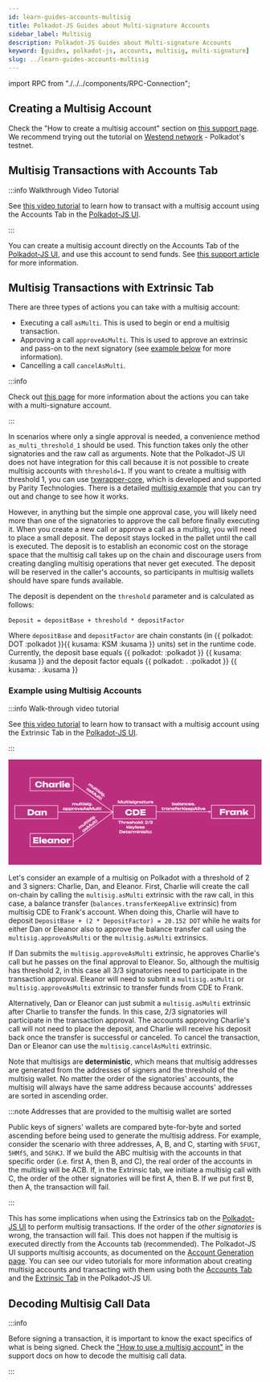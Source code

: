 ```yaml
---
id: learn-guides-accounts-multisig
title: Polkadot-JS Guides about Multi-signature Accounts
sidebar_label: Multisig
description: Polkadot-JS Guides about Multi-signature Accounts
keyword: [guides, polkadot-js, accounts, multisig, multi-signature]
slug: ../learn-guides-accounts-multisig
---
```


import RPC from "./../../components/RPC-Connection";

## Creating a Multisig Account

Check the "How to create a multisig account" section on
[this support page](https://support.polkadot.network/support/solutions/articles/65000181826-how-to-create-and-use-a-multisig-account).
We recommend trying out the tutorial on
[Westend network](../maintain/maintain-networks.md#westend-test-network) - Polkadot's testnet.

## Multisig Transactions with Accounts Tab

:::info Walkthrough Video Tutorial

See [this video tutorial](https://www.youtube.com/watch?v=-cPiKMslZqI) to learn how to transact with
a multisig account using the Accounts Tab in the
[Polkadot-JS UI](https://polkadot.js.org/apps/#/accounts).

:::

You can create a multisig account directly on the Accounts Tab of the
[Polkadot-JS UI](https://polkadot.js.org/apps/#/accounts), and use this account to send funds. See
[this support article](https://support.polkadot.network/support/solutions/articles/65000181826-how-to-create-and-use-a-multisig-account)
for more information.

## Multisig Transactions with Extrinsic Tab

There are three types of actions you can take with a multisig account:

- Executing a call `asMulti`. This is used to begin or end a multisig transaction.
- Approving a call `approveAsMulti`. This is used to approve an extrinsic and pass-on to the next
  signatory (see [example below](#example-using-multi-signature-accounts) for more information).
- Cancelling a call `cancelAsMulti`.

:::info

Check out [this page](https://polkadot.js.org/docs/substrate/extrinsics#multisig) for more
information about the actions you can take with a multi-signature account.

:::

In scenarios where only a single approval is needed, a convenience method `as_multi_threshold_1`
should be used. This function takes only the other signatories and the raw call as arguments. Note
that the Polkadot-JS UI does not have integration for this call because it is not possible to create
multisig accounts with `threshold=1`. If you want to create a multisig with threshold 1, you can use
[txwrapper-core](https://github.com/paritytech/txwrapper-core), which is developed and supported by
Parity Technologies. There is a detailed
[multisig example](https://github.com/paritytech/txwrapper-core/tree/main/packages/txwrapper-examples/multisig)
that you can try out and change to see how it works.

However, in anything but the simple one approval case, you will likely need more than one of the
signatories to approve the call before finally executing it. When you create a new call or approve a
call as a multisig, you will need to place a small deposit. The deposit stays locked in the pallet
until the call is executed. The deposit is to establish an economic cost on the storage space that
the multisig call takes up on the chain and discourage users from creating dangling multisig
operations that never get executed. The deposit will be reserved in the caller's accounts, so
participants in multisig wallets should have spare funds available.

The deposit is dependent on the `threshold` parameter and is calculated as follows:

```
Deposit = depositBase + threshold * depositFactor
```

Where `depositBase` and `depositFactor` are chain constants (in
{{ polkadot: DOT :polkadot }}{{ kusama: KSM :kusama }} units) set in the runtime code. Currently,
the deposit base equals
{{ polkadot: <RPC network="polkadot" path="consts.multisig.depositBase" defaultValue={200880000000} filter="humanReadable"/> :polkadot }}
{{ kusama: <RPC network="kusama" path="consts.multisig.depositBase" defaultValue={669599996400} filter="humanReadable"/> :kusama }}
and the deposit factor equals
{{ polkadot: <RPC network="polkadot" path="consts.multisig.depositFactor" defaultValue={320000000} filter="humanReadable"/>. :polkadot }}
{{ kusama: <RPC network="kusama" path="consts.multisig.depositFactor" defaultValue={1066665600} filter="humanReadable"/>. :kusama }}

### Example using Multisig Accounts

:::info Walk-through video tutorial

See [this video tutorial](https://www.youtube.com/watch?v=T0vIuJcTJeQ) to learn how to transact with
a multisig account using the Extrinsic Tab in the
[Polkadot-JS UI](https://polkadot.js.org/apps/#/explorer).

:::

![multisig diagram](../assets/multisig-diagram.png)

Let's consider an example of a multisig on Polkadot with a threshold of 2 and 3 signers: Charlie,
Dan, and Eleanor. First, Charlie will create the call on-chain by calling the `multisig.asMulti`
extrinsic with the raw call, in this case, a balance transfer (`balances.transferKeepAlive`
extrinsic) from multisig CDE to Frank's account. When doing this, Charlie will have to deposit
`DepositBase + (2 * DepositFactor) = 20.152 DOT` while he waits for either Dan or Eleanor also to
approve the balance transfer call using the `multisig.approveAsMulti` or the `multisig.asMulti`
extrinsics.

If Dan submits the `multisig.approveAsMulti` extrinsic, he approves Charlie's call but he passes on
the final approval to Eleanor. So, although the multisig has threshold 2, in this case all 3/3
signatories need to participate in the transaction approval. Eleanor will need to submit a
`multisig.asMulti` or `multisig.approveAsMulti` extrinsic to transfer funds from CDE to Frank.

Alternatively, Dan or Eleanor can just submit a `multisig.asMulti` extrinsic after Charlie to
transfer the funds. In this case, 2/3 signatories will participate in the transaction approval. The
accounts approving Charlie's call will not need to place the deposit, and Charlie will receive his
deposit back once the transfer is successful or canceled. To cancel the transaction, Dan or Eleanor
can use the `multisig.cancelAsMulti` extrinsic.

Note that multisigs are **deterministic**, which means that multisig addresses are generated from
the addresses of signers and the threshold of the multisig wallet. No matter the order of the
signatories' accounts, the multisig will always have the same address because accounts' addresses
are sorted in ascending order.

:::note Addresses that are provided to the multisig wallet are sorted

Public keys of signers' wallets are compared byte-for-byte and sorted ascending before being used to
generate the multisig address. For example, consider the scenario with three addresses, A, B, and C,
starting with `5FUGT`, `5HMfS`, and `5GhKJ`. If we build the ABC multisig with the accounts in that
specific order (i.e. first A, then B, and C), the real order of the accounts in the multisig will be
ACB. If, in the Extrinsic tab, we initiate a multisig call with C, the order of the other
signatories will be first A, then B. If we put first B, then A, the transaction will fail.

:::

This has some implications when using the Extrinsics tab on the
[Polkadot-JS UI](https://polkadot.js.org/apps/#/accounts) to perform multisig transactions. If the
order of the _other signatories_ is wrong, the transaction will fail. This does not happen if the
multisig is executed directly from the Accounts tab (recommended). The Polkadot-JS UI supports
multisig accounts, as documented on the
[Account Generation page](learn-account-generation.md#multi-signature-accounts). You can see our
video tutorials for more information about creating multisig accounts and transacting with them
using both the [Accounts Tab](https://www.youtube.com/watch?v=-cPiKMslZqI) and the
[Extrinsic Tab](https://www.youtube.com/watch?v=T0vIuJcTJeQ) in the Polkadot-JS UI.

## Decoding Multisig Call Data

:::info

Before signing a transaction, it is important to know the exact specifics of what is being signed.
Check the
["How to use a multisig account"](https://support.polkadot.network/support/solutions/articles/65000181826-how-to-create-and-use-a-multisig-account)
in the support docs on how to decode the multisig call data.

:::
